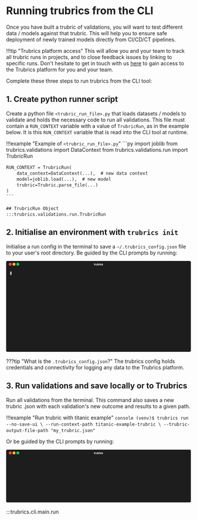 # Running trubrics from the CLI

Once you have built a trubric of validations, you will want to test different data / models against that trubric.
This will help you to ensure safe deployment of newly trained models directly from CI/CD/CT pipelines.

!!!tip "Trubrics platform access"
This will allow you and your team to track all trubric runs in projects, and to close feedback issues by linking to specific runs. Don't hesitate to get in touch with us [here](https://trubrics.com/demo/) to gain access to the Trubrics platform for you and your team.

Complete these three steps to run trubrics from the CLI tool:

## 1. Create python runner script

Create a python file `<trubric_run_file>.py` that loads datasets / models to validate and holds the necessary code to run all validations. This file must contain a `RUN_CONTEXT` variable with a value of `TrubricRun`, as in the example below. It is this `RUN_CONTEXT` variable that is read into the CLI tool at runtime.

!!!example "Example of `<trubric_run_file>.py`"
    ```py
    import joblib
    from trubrics.validations import DataContext
    from trubrics.validations.run import TrubricRun

    RUN_CONTEXT = TrubricRun(
        data_context=DataContext(...),  # new data context
        model=joblib.load(...),  # new model
        trubric=Trubric.parse_file(...)
    )
    ```

    ## TrubricRun Object
    :::trubrics.validations.run.TrubricRun

## 2. Initialise an environment with `trubrics init`

Initialise a run config in the terminal to save a `~/.trubrics_config.json` file to your user's root directory. Be guided by the CLI prompts by running:

<p align="center"><img src="../assets/trubrics-init.gif"/></p>

???tip "What is the `.trubrics_config.json`?"
    The trubrics config holds credentials and connectivity for logging any data to the Trubrics platform.

## 3. Run validations and save locally or to Trubrics

Run all validations from the terminal. This command also saves a new trubric .json with each validation's new outcome and results to a given path.

!!!example "Run trubric with titanic example"
    ```console
    (venv)$ trubrics run --no-save-ui \
    --run-context-path titanic-example-trubric \
    --trubric-output-file-path "my_trubric.json"
    ```

Or be guided by the CLI prompts by running:

<p align="center"><img src="../assets/trubrics-run.gif"/></p>

:::trubrics.cli.main.run
